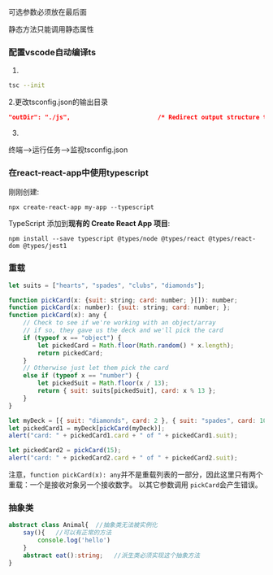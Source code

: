 可选参数必须放在最后面

静态方法只能调用静态属性

### 配置vscode自动编译ts

1.

```bash
tsc --init
```

2.更改tsconfig.json的输出目录

```json
"outDir": "./js",                        /* Redirect output structure to the directory. */
```

3.

终端—>运行任务—>监视tsconfig.json

### 在react-react-app中使用typescript

刚刚创建:

`npx create-react-app my-app --typescript`

TypeScript 添加到**现有的 Create React App 项目**:

`npm install --save typescript @types/node @types/react @types/react-dom @types/jest1`



### 重载

```js
let suits = ["hearts", "spades", "clubs", "diamonds"];

function pickCard(x: {suit: string; card: number; }[]): number;
function pickCard(x: number): {suit: string; card: number; };
function pickCard(x): any {
    // Check to see if we're working with an object/array
    // if so, they gave us the deck and we'll pick the card
    if (typeof x == "object") {
        let pickedCard = Math.floor(Math.random() * x.length);
        return pickedCard;
    }
    // Otherwise just let them pick the card
    else if (typeof x == "number") {
        let pickedSuit = Math.floor(x / 13);
        return { suit: suits[pickedSuit], card: x % 13 };
    }
}

let myDeck = [{ suit: "diamonds", card: 2 }, { suit: "spades", card: 10 }, { suit: "hearts", card: 4 }];
let pickedCard1 = myDeck[pickCard(myDeck)];
alert("card: " + pickedCard1.card + " of " + pickedCard1.suit);

let pickedCard2 = pickCard(15);
alert("card: " + pickedCard2.card + " of " + pickedCard2.suit);
```

注意，`function pickCard(x): any`并不是重载列表的一部分，因此这里只有两个重载：一个是接收对象另一个接收数字。 以其它参数调用 `pickCard`会产生错误。





### 抽象类

```ts
abstract class Animal{  //抽象类无法被实例化
    say(){   //可以有正常的方法
        console.log('hello')
    }
    abstract eat():string;   //派生类必须实现这个抽象方法
}
```

